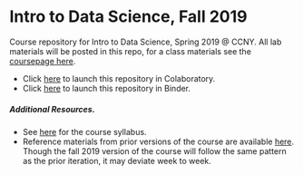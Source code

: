 # Intro to Data Science, Fall 2019
Course repository for Intro to Data Science, Spring 2019 @ CCNY. All lab materials will be posted in this repo, for a class materials see the [coursepage here](https://grantmlong.com/teaching/fall2019/index.html).
* Click [here](https://colab.research.google.com/github/grantmlong/itds-fall2019/blob/master/) to launch this repository in Colaboratory.
* Click [here](https://mybinder.org/v2/gh/grantmlong/itds-fall2019/master) to launch this repository in Binder.

##### Additional Resources.
* See [here](https://grantmlong.com/teaching/fall2019/syllabus/ITDS-Syllabus-Fall-2019.pdf) for the course syllabus.
* Reference materials from prior versions of the course are available [here](https://grantmlong.com/teaching/index.html). Though the fall 2019 version of the course will follow the same pattern as the prior iteration, it may deviate week to week.
